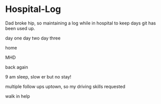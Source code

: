 # Hospital-Log
Dad broke hip, so maintaining a log while in hospital to keep days git has been used up. 

day one
day two
day three

home

MHD

back again

9 am sleep, slow er but no stay!

multiple follow ups uptown, so my driving skills requested

walk in help
